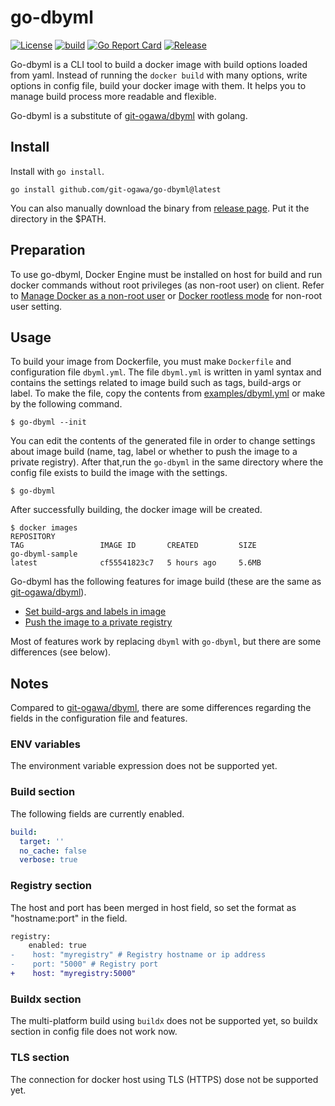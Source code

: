 # go-dbyml

[![License](https://img.shields.io/github/license/git-ogawa/go-dbyml)](https://github.com/git-ogawa/go-dbyml/blob/main/LICENSE)
[![build](https://github.com/git-ogawa/go-dbyml/actions/workflows/build.yml/badge.svg?branch=develop)](https://github.com/git-ogawa/go-dbyml/actions/workflows/build.yml)
[![Go Report Card](https://goreportcard.com/badge/github.com/git-ogawa/go-dbyml)](https://goreportcard.com/report/github.com/git-ogawa/go-dbyml)
[![Release](https://img.shields.io/github/v/release/git-ogawa/go-dbyml)](https://github.com/git-ogawa/go-dbyml/releases)


Go-dbyml is a CLI tool to build a docker image with build options loaded from yaml. Instead of running the `docker build` with many options, write options in config file, build your docker image with them. It helps you to manage build process more readable and flexible.

Go-dbyml is a substitute of [git-ogawa/dbyml](https://github.com/git-ogawa/dbyml) with golang.


## Install 
Install with `go install`.
```
go install github.com/git-ogawa/go-dbyml@latest
```

You can also manually download the binary from [release page](https://github.com/git-ogawa/go-dbyml/releases). Put it the directory in the $PATH.


## Preparation
To use go-dbyml, Docker Engine must be installed on host for build and run docker commands without root privileges (as non-root user) on client. Refer to [Manage Docker as a non-root user](https://docs.docker.com/engine/install/linux-postinstall/#manage-docker-as-a-non-root-user) or [Docker rootless mode](https://docs.docker.com/engine/security/rootless/) for non-root user setting.


## Usage
To build your image from Dockerfile, you must make `Dockerfile` and configuration file `dbyml.yml`. The file `dbyml.yml` is written in yaml syntax and contains the settings related to image build such as tags, build-args or label. To make the file, copy the contents from [examples/dbyml.yml](https://github.com/git-ogawa/go-dbyml/blob/develop/examples/dbyml.yml) or make by the following command.

```
$ go-dbyml --init
```

You can edit the contents of the generated file in order to change settings about image build (name, tag, label or whether to push the image to a private registry). After that,run the `go-dbyml` in the same directory where the config file exists to build the image with the settings.
```
$ go-dbyml
```

After successfully building, the docker image will be created.
```
$ docker images
REPOSITORY                                                          TAG                 IMAGE ID       CREATED         SIZE
go-dbyml-sample                                                     latest              cf55541823c7   5 hours ago     5.6MB
```


Go-dbyml has the following features for image build (these are the same as [git-ogawa/dbyml](https://github.com/git-ogawa/dbyml)).
- [Set build-args and labels in image](https://github.com/git-ogawa/dbyml#build-args-and-labels)
- [Push the image to a private registry](https://github.com/git-ogawa/dbyml#push-to-repository)

Most of features work by replacing `dbyml` with `go-dbyml`, but there are some differences (see below).


## Notes
Compared to [git-ogawa/dbyml](https://github.com/git-ogawa/dbyml), there are some differences regarding the fields in the configuration file and features.


### ENV variables
The environment variable expression does not be supported yet.


### Build section
The following fields are currently enabled.

```yaml
build:
  target: ''
  no_cache: false
  verbose: true
```


### Registry section
The host and port has been merged in host field, so set the format as "hostname:port" in the field.

```diff
registry:
    enabled: true
-    host: "myregistry" # Registry hostname or ip address 
-    port: "5000" # Registry port
+    host: "myregistry:5000"
```


### Buildx section
The multi-platform build using `buildx` does not be supported yet, so buildx section in config file does not work now. 


### TLS section
The connection for docker host using TLS (HTTPS) dose not be supported yet.
